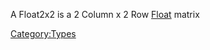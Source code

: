 A Float2x2 is a 2 Column x 2 Row [Float](Types:Float "wikilink") matrix

[Category:Types](Category:Types "wikilink")